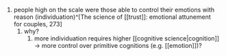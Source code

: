 1. people high on the scale were those able to control their emotions with reason (individuation)^[The science of [[trust]]: emotional attunement for couples, 273]
	1. why?
		1. more individuation requires higher [[cognitive science|cognition]] → more control over primitive cognitions (e.g. [[emotion]])?